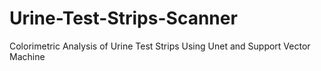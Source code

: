 # Urine-Test-Strips-Scanner
Colorimetric Analysis of Urine Test Strips Using Unet and Support Vector Machine
